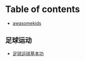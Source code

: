# Table of contents

* [awasomekids](README.md)

## 足球运动 <a href="#soccer" id="soccer"></a>

* [足球运球基本功](soccer/zu-qiu-yun-qiu-ji-ben-gong.md)
